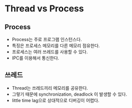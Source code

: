# Thread vs Process

## Process
* Process는 주로 프로그램 인스턴스다.
* 특징은 프로세스  메모리를 다른 메모리 점유한다. 
* 프로세스는 여러 쓰레드를 사용할 수 있다.
* IPC를 이용해서 통신한다. 

## 쓰레드
* Thread는 쓰레드끼리 메모리를 공유한다.
* 그렇기 때문에 synchronization, deadlock 이 발생할 수 있다. 
* little time lag으로 상대적으로 디버깅이 어렵다. 


